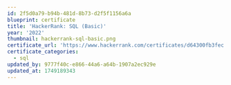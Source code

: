 ```yaml
---
id: 2f5d0a79-b94b-481d-8b73-d2f5f1156a6a
blueprint: certificate
title: 'HackerRank: SQL (Basic)'
year: '2022'
thumbnail: hackerrank-sql-basic.png
certificate_url: 'https://www.hackerrank.com/certificates/d64300fb3fec'
certificate_categories:
  - sql
updated_by: 9777f40c-e866-44a6-a64b-1907a2ec929e
updated_at: 1749189343
---
```

